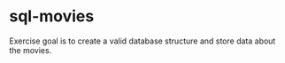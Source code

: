 # sql-movies
Exercise goal is to create a valid database structure and store data about the movies.
